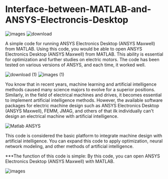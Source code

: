 # Interface-between-MATLAB-and-ANSYS-Electroncis-Desktop

![images](https://github.com/toohidsharifi/Interface-between-MATLAB-and-ANSYS-Electroncis-Desktop/assets/126771405/3af6763f-5f80-4e0a-9482-0cbd2a6d1143)
![download](https://github.com/toohidsharifi/Interface-between-MATLAB-and-ANSYS-Electroncis-Desktop/assets/126771405/cda709af-bac0-43aa-b6e4-747ad822b375)

A simple code for running ANSYS Electronics Desktop (ANSYS Maxwell) from MATLAB.
Using this code, you would be able to open ANSYS Electronics Desktop (ANSYS Maxwell) from MATLAB. This ability is essential for optimization and further studies on electric motors. The code has been tested on various versions of ANSYS, and each time, it worked well.

![download (1)](https://github.com/toohidsharifi/Interface-between-MATLAB-and-ANSYS-Electroncis-Desktop/assets/126771405/a15c971b-f4da-480e-ae8d-cbb0a6f522bb)
![images (1)](https://github.com/toohidsharifi/Interface-between-MATLAB-and-ANSYS-Electroncis-Desktop/assets/126771405/e0e90447-75de-41f4-8e33-2ca0e862d00a)

You know that in recent years, machine learning and artificial intelligence methods caused many science majors to evolve for a superior positions. 
Similarly, in the field of electrical machines and drives, it becomes essential to implement artificial intelligence methods. However, the
available software packages for electric machine design such as ANSYS Electronics Desktop (ANSYS Maxwell), FEMM, JMAG, and others of that ilk 
individually can't design an electrical machine with artificial intelligence.

![Matlab ANSYS](https://github.com/toohidsharifi/Interface-between-MATLAB-and-ANSYS-Electroncis-Desktop/assets/126771405/f180cfc2-33ac-48a8-bdc2-f29cb6d3de15)

This code is considered the basic platform to integrate machine design with artificial intelligence. You can expand this code to apply
optimization, neural network modeling, and other methods of artificial intelligence.

***The function of this code is simple: By this code, you can open ANSYS Electronics Desktop (ANSYS Maxwell) with MATLAB.

![images](https://github.com/toohidsharifi/Interface-between-MATLAB-and-ANSYS-Electroncis-Desktop/assets/126771405/5ea76e77-9e6a-4932-adda-dd7efd888173)
